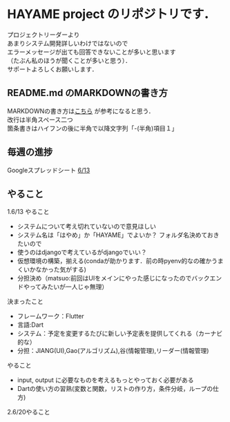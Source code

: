 # HAYAME project のリポジトリです．
プロジェクトリーダーより  
あまりシステム開発詳しいわけではないので  
エラーメッセージが出ても回答できないことが多いと思います  
（たぶん私のほうが聞くことが多いと思う）．  
サポートよろしくお願いします．

## README.md のMARKDOWNの書き方
MARKDOWNの書き方は[こちら](https://gist.github.com/mignonstyle/083c9e1651d7734f84c99b8cf49d57fa)
が参考になると思う．  
改行は半角スペース二つ  
箇条書きはハイフンの後に半角で以降文字列「-(半角)項目１」

## 毎週の進捗
Googleスプレッドシート
[6/13](https://docs.google.com/document/d/19bJnzNbsbtFxdCTpE_rWWSw3wYxsmmXaZSQ9vzFKVvA/edit?usp=sharing)

## やること
1.6/13
やること
- システムについて考え切れていないので意見ほしい
- システム名は「はやめ」か「HAYAME」でよいか？  フォルダ名決めておきたいので
- 使うのはdjangoで考えているがdjangoでいい？
- 仮想環境の構築，揃える(condaが助かります．前の時pyenv的なの確かうまくいかなかった気がする)
- 分担決め（matsuo:前回はUIをメインにやった感じになったのでバックエンドやってみたいが一人じゃ無理）

決まったこと
- フレームワーク：Flutter
- 言語:Dart
- システム：予定を変更するたびに新しい予定表を提供してくれる（カーナビ的な）
- 分担：JIANG(UI),Gao(アルゴリズム),谷(情報管理),リーダー(情報管理)

やること
- input, output に必要なものを考えるもっとやっておく必要がある
- Dartの使い方の習熟(変数と関数，リストの作り方，条件分岐，ループの仕方)

2.6/20やること
